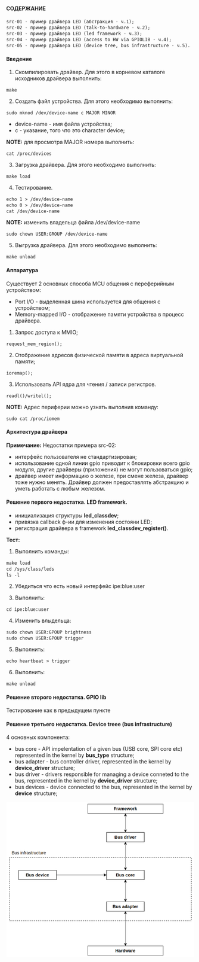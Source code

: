 #### СОДЕРЖАНИЕ

```
src-01 - пример драйвера LED (абстракция - ч.1);
src-02 - пример драйвера LED (talk-to-hardware - ч.2);
src-03 - пример драйвера LED (led framework - ч.3); 
src-04 - пример драйвера LED (access to HW via GPIOLIB - ч.4);
src-05 - пример драйвера LED (device tree, bus infrastructure - ч.5).
```

#### Введение

1. Скомпилировать драйвер. Для этого в корневом каталоге исходников драйвера выполнить:
```
make
```

2. Создать файл устройства. Для этого необходимо выполнить:
```
sudo mknod /dev/device-name c MAJOR MINOR
```
- device-name - имя файла устройства;
- с - указание, того что это character device;

**NOTE:** для просмотра MAJOR номера выполнить:
```
cat /proc/devices
```

3. Загрузка драйвера. Для этого необходимо выполнить:
```
make load
```

4. Тестирование. 
```
echo 1 > /dev/device-name
echo 0 > /dev/device-name
cat /dev/device-name
```

**NOTE:** изменить владельца файла /dev/device-name
```
sudo chown USER:GROUP /dev/device-name
```

5. Выгрузка драйвера. Для этого необходимо выполнить:
```
make unload
```

#### Аппаратура

Существует 2 основных способа MCU общения с переферийным устройством:
- Port I/O - выделенная шина используется для общения с устройством;
- Memory-mapped I/O - отображение памяти устройства в процесс драйвера.

1. Запрос доступа к MMIO;
```
request_mem_region();
```

2. Отображение адресов физической памяти в адреса виртуальной памяти;
```
ioremap();
```

3. Использовать API ядра для чтения / записи регистров.
```
readl()/writel();
```

**NOTE:**
Адрес периферии можно узнать выполнив команду:
```
sudo cat /proc/iomem
```

#### Архитектура драйвера

**Примечание:** Недостатки примера src-02:

- интерфейс пользователя не стандартизирован;
- использование одной линии gpio приводит к блокировки всего gpio модуля, другие драйверы (приложения)
не могут пользоваться gpio;
- драйвер имеет информацию о железе, при смене железа, драйвер тоже нужно менять. Драйвер должен
предоставлять абстракцию и уметь работать с любым железом.

#### Решение первого недостатка. LED framework.

- инициализация структуры **led_classdev**;
- привязка callback ф-ии для изменения состояни LED;
- регистрация драйвера в framework **led_classdev_register()**.

**Тест:**
1. Выполнить команды:

```
make load
cd /sys/class/leds
ls -l
```

2. Убедиться что есть новый интерфейс ipe:blue:user

3. Выполнить:
```
cd ipe:blue:user
```
4. Изменить влыдельца:
```
sudo chown USER:GPOUP brightness
sudo chown USER:GPOUP trigger
```
5. Выполнить:
```
echo heartbeat > trigger
```

6. Выполнить:
```
make unload
```

#### Решение второго недостатка. GPIO lib

Тестирование как в предыдущем пункте

#### Решение третьего недостатка. Device treee (bus infrastructure)

4 основных компонента:
- bus core - API impelentation of a given bus (USB core, SPI core etc) represented in the kernel by **bus_type** structure;
- bus adapter - bus controller driver, represented in the kernel by **device_driver** structure;
- bus driver - drivers responsible for managing a device conneted to the bus, represented in the kernel by **device_driver** structure;
- bus devices - device connected to the bus, represented in the kernel by **device** structure;

![driver-bus](https://github.com/GIYura/raspi/blob/main/drivers/ldd/led/driver-bus.png)

